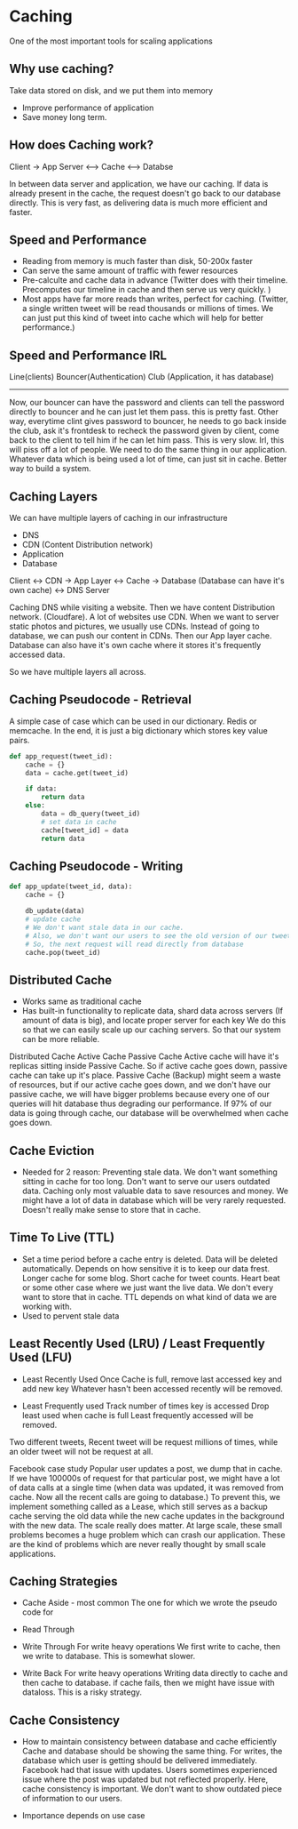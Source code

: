 # Caching

One of the most important tools for scaling applications

## Why use caching?
Take data stored on disk, and we put them into memory
- Improve performance of application
- Save money long term.

## How does Caching work?

Client -> App Server <--> Cache <--> Databse

In between data server and application, we have our caching. 
If data is already present in the cache, the request doesn't go back to our database directly. This is very fast, as delivering data is much more efficient and faster.

## Speed and Performance
- Reading from memory is much faster than disk, 50-200x faster
- Can serve the same amount of traffic with fewer resources
- Pre-calculte and cache data in advance (Twitter does with their timeline. Precomputes our timeline in cache and then serve us very quickly. )
- Most apps have far more reads than writes, perfect for caching. 
(Twitter, a single written tweet will be read thousands or millions of times. We can just put this kind of tweet into cache which will help for better performance.)

## Speed and Performance IRL

Line(clients)        Bouncer(Authentication)         Club (Application, it has database)
----                    -                               ----------

Now, our bouncer can have the password and clients can tell the password directly to bouncer and he can just let them pass. 
this is pretty fast.
Other way, everytime clint gives password to bouncer, he needs to go back inside the club, ask it's frontdesk to recheck the password given by client, come back to the client to tell him if he can let him pass. This is very slow. Irl, this will piss off a lot of people. We need to do the same thing in our application. Whatever data which is being used a lot of time, can just sit in cache. Better way to build a system.

## Caching Layers
We can have multiple layers of caching in our infrastructure
- DNS
- CDN (Content Distribution network)
- Application
- Database


Client <-> CDN          -> App Layer <-> Cache -> Database (Database can have it's own cache)
       <-> DNS Server

Caching DNS while visiting a website.
Then we have content Distribution network. (Cloudfare). 
A lot of websites use CDN. When we want to server static photos and pictures, we usually use CDNs. Instead of going to database, we can push our content in CDNs.
Then our App layer cache. 
Database can also have it's own cache where it stores it's frequently accessed data.

So we have multiple layers all across.

## Caching Pseudocode - Retrieval
A simple case of case which can be used in our dictionary.
Redis or memcache. In the end, it is just a big dictionary which stores key value pairs.
```python
def app_request(tweet_id):
    cache = {}
    data = cache.get(tweet_id)

    if data:
        return data
    else:
        data = db_query(tweet_id)
        # set data in cache
        cache[tweet_id] = data
        return data
```

## Caching Pseudocode - Writing
```python
def app_update(tweet_id, data):
    cache = {}

    db_update(data)
    # update cache
    # We don't want stale data in our cache.
    # Also, we don't want our users to see the old version of our tweet.
    # So, the next request will read directly from database
    cache.pop(tweet_id)
```

## Distributed Cache
- Works same as traditional cache
- Has built-in functionality to replicate data, shard data across servers (If amount of data is big), and locate proper server for each key
We do this so that we can easily scale up our caching servers.
So that our system can be more reliable.

Distributed Cache
Active Cache            Passive Cache
Active cache will have it's replicas sitting inside Passive Cache. So if active cache goes down, passive cache can take up it's place.
Passive Cache (Backup) might seem a waste of resources, but if our active cache goes down, and we don't have our passive cache, we will have bigger problems because every one of our queries will hit database thus degrading our performance.
If 97% of our data is going through cache, our database will be overwhelmed when cache goes down.

## Cache Eviction
- Needed for 2 reason:
    Preventing stale data. We don't want something sitting in cache for too long. Don't want to serve our users outdated data.
    Caching only most valuable data to save resources and money. We might have a lot of data in database which will be very rarely requested. Doesn't really make sense to store that in cache.

## Time To Live (TTL)
- Set a time period before a cache entry is deleted. Data will be deleted automatically. Depends on how sensitive it is to keep our data frest. Longer cache for some blog. Short cache for tweet counts. Heart beat or some other case where we just want the live data. We don't every want to store that in cache.
TTL depends on what kind of data we are working with.
- Used to pervent stale data

## Least Recently Used (LRU) / Least Frequently Used (LFU)
- Least Recently Used
Once Cache is full, remove last accessed key and add new key
Whatever hasn't been accessed recently will be removed.

- Least Frequently used
Track number of times key is accessed
Drop least used when cache is full
Least frequently accessed will be removed.

Two different tweets, 
Recent tweet will be request millions of times, while an older tweet will not be request at all.

Facebook case study
Popular user updates a post, we dump that in cache.
If we have 100000s of request for that particular post, we might have a lot of data calls at a single time (when data was updated, it was removed from cache. Now all the recent calls are going to database.)
To prevent this, we implement something called as a Lease, which still serves as a backup cache serving the old data while the new cache updates in the background with the new data.
The scale really does matter. At large scale, these small problems becomes a huge problem which can crash our application.
These are the kind of problems which are never really thought by small scale applications.

## Caching Strategies
- Cache Aside - most common 
The one for which we wrote the pseudo code for
- Read Through
- Write Through
For write heavy operations
We first write to cache, then we write to database.
This is somewhat slower.

- Write Back
For write heavy operations
Writing data directly to cache and then cache to database. 
if cache fails, then we might have issue with dataloss. This is a risky strategy.

## Cache Consistency
- How to maintain consistency between database and cache efficiently
Cache and database should be showing the same thing.
For writes, the database which user is getting should be delivered immediately. 
Facebook had that issue with updates. Users sometimes experienced issue where the post was updated but not reflected properly.
Here, cache consistency is important. We don't want to show outdated piece of information to our users.

- Importance depends on use case